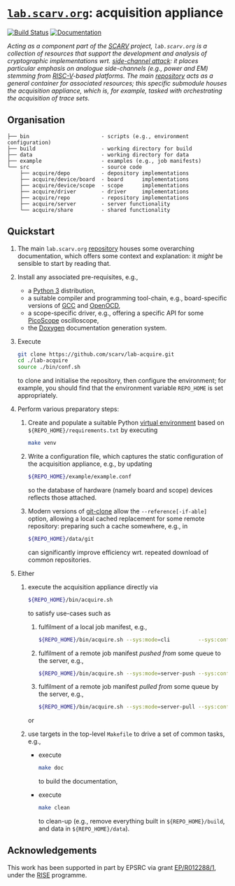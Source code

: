 # [`lab.scarv.org`](https://github.com/scarv/lab.scarv.org): acquisition appliance

<!--- -------------------------------------------------------------------- --->

[![Build Status](https://travis-ci.com/scarv/lab-acquire.svg)](https://travis-ci.com/scarv/lab-acquire)
[![Documentation](https://codedocs.xyz/scarv/lab-acquire.svg)](https://codedocs.xyz/scarv/lab-acquire)

<!--- -------------------------------------------------------------------- --->

*Acting as a component part of the
[SCARV](https://www.scarv.org)
project,
`lab.scarv.org` is a collection of resources that support the
development and analysis of cryptographic implementations wrt.
[side-channel attack](https://en.wikipedia.org/wiki/Side-channel_attack):
it places particular emphasis on analogue side-channels (e.g.,
power and EM) stemming from
[RISC-V](https://riscv.org)-based
platforms.
The main
[repository](https://github.com/scarv/lab.scarv.org)
acts as a general container for associated resources;
this specific submodule houses
the acquisition appliance, which is, for example, tasked with orchestrating the acquisition of trace sets.*

<!--- -------------------------------------------------------------------- --->

## Organisation

```
├── bin                       - scripts (e.g., environment configuration)
├── build                     - working directory for build
├── data                      - working directory for data
├── example                   - examples (e.g., job manifests)
└── src                       - source code
    ├── acquire/depo          - depository implementations
    ├── acquire/device/board  - board      implementations
    ├── acquire/device/scope  - scope      implementations
    ├── acquire/driver        - driver     implementations
    ├── acquire/repo          - repository implementations
    ├── acquire/server        - server functionality
    └── acquire/share         - shared functionality
```

<!--- -------------------------------------------------------------------- --->

## Quickstart

1. The main `lab.scarv.org`
   [repository](https://github.com/scarv/lab.scarv.org)
   houses some overarching documentation, which offers some
   context and explanation: it *might* be sensible to start
   by reading that.

2. Install any associated pre-requisites, e.g.,

   - a
     [Python 3](https://www.python.org)
     distribution,
   - a suitable
     compiler 
     and 
     programming 
     tool-chain,
     e.g., board-specific versions of
     [GCC](https://gcc.gnu.org)
     and
     [OpenOCD](http://openocd.org),
   - a scope-specific driver,
     e.g., offering a specific API for some
     [PicoScope](https://www.picotech.com/downloads)
     oscilloscope,
   - the
     [Doxygen](http://www.doxygen.nl)
     documentation generation system.

3. Execute

   ```sh
   git clone https://github.com/scarv/lab-acquire.git
   cd ./lab-acquire
   source ./bin/conf.sh
   ```

   to clone and initialise the repository,
   then configure the environment;
   for example, you should find that the environment variable
   `REPO_HOME`
   is set appropriately.

4. Perform various preparatory steps:

   1. Create and populate a suitable Python
      [virtual environment](https://docs.python.org/library/venv.html)
      based on `${REPO_HOME}/requirements.txt` by executing

      ```sh
      make venv
      ```

   2. Write a configuration file, which captures the static
      configuration of the acquisition appliance, e.g., by
      updating

      ```sh
      ${REPO_HOME}/example/example.conf
      ```

      so the database of hardware (namely board and scope)
      devices reflects those attached.

   3. Modern versions of 
      [git-clone](https://git-scm.com/docs/git-clone)
      allow the `--reference[-if-able]` option, allowing a
      local cached replacement for some remote repository:
      preparing such a cache somewhere, e.g., in

      ```sh
      ${REPO_HOME}/data/git
      ```

      can significantly improve efficiency wrt. repeated
      download of common repositories.

5. Either

   1. execute the acquisition appliance directly via

      ```sh
      ${REPO_HOME}/bin/acquire.sh
      ```

      to satisfy use-cases such as
   
      1. fulfilment of a local  job manifest,
         e.g.,
   
         ```sh
         ${REPO_HOME}/bin/acquire.sh --sys:mode=cli         --sys:conf="${REPO_HOME}/example/example.conf" ...
         ```
   
      2. fulfilment of a remote job manifest *pushed from* some queue to the server,
         e.g.,
   
         ```sh
         ${REPO_HOME}/bin/acquire.sh --sys:mode=server-push --sys:conf="${REPO_HOME}/example/example.conf" ...
         ```
   
      3. fulfilment of a remote job manifest *pulled from* some queue by the server,
         e.g.,
   
         ```sh
         ${REPO_HOME}/bin/acquire.sh --sys:mode=server-pull --sys:conf="${REPO_HOME}/example/example.conf" ...
         ```

      or

   2. use targets in the top-level `Makefile` to drive a set of
      common tasks, e.g.,

      - execute
   
        ```sh
        make doc
        ```
   
        to build the documentation,
   
      - execute
   
        ```sh
        make clean
        ```
   
        to clean-up
        (e.g., remove everything built in `${REPO_HOME}/build`, and data in `${REPO_HOME}/data`).

<!--- -------------------------------------------------------------------- --->

## Acknowledgements

This work has been supported in part by EPSRC via grant 
[EP/R012288/1](https://gow.epsrc.ukri.org/NGBOViewGrant.aspx?GrantRef=EP/R012288/1),
under the [RISE](http://www.ukrise.org) programme.

<!--- -------------------------------------------------------------------- --->
